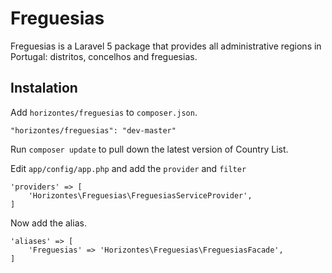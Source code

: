# Freguesias

Freguesias is a Laravel 5 package that provides all administrative regions in Portugal: distritos, concelhos and freguesias.

## Instalation

Add `horizontes/freguesias` to `composer.json`.

    "horizontes/freguesias": "dev-master"
    
Run `composer update` to pull down the latest version of Country List.

Edit `app/config/app.php` and add the `provider` and `filter`

    'providers' => [
        'Horizontes\Freguesias\FreguesiasServiceProvider',
    ]

Now add the alias.

    'aliases' => [
        'Freguesias' => 'Horizontes\Freguesias\FreguesiasFacade',
    ]
